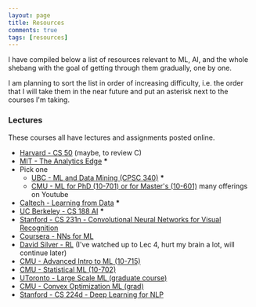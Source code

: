 ```yaml
---
layout: page
title: Resources 
comments: true
tags: [resources]
---
```


I have compiled below a list of resources relevant to ML, AI, and the whole shebang with the goal of getting through them gradually, one by one. 

I am planning to sort the list in order of increasing difficulty, i.e. the order that I will take them in the near future and put an asterisk next to the courses I'm taking.

### Lectures
These courses all have lectures and assignments posted online.
- [Harvard - CS 50](https://cs50.harvard.edu/) (maybe, to review C)
- [MIT - The Analytics Edge](https://www.edx.org/course/analytics-edge-mitx-15-071x-3) <strong>*</strong> 
- Pick one
    - [UBC - ML and Data Mining (CPSC 340)](http://www.cs.ubc.ca/~nando/340-2012/lectures.php) <strong>*</strong> 
    - [CMU - ML for PhD (10-701) or for Master's (10-601)](http://www.cs.cmu.edu/~tom/10701_sp11/) many offerings on Youtube
- [Caltech - Learning from Data](https://work.caltech.edu/telecourse.html) <strong>*</strong>
- [UC Berkeley - CS 188 AI](https://inst.eecs.berkeley.edu/~cs188/fa11/lectures.html) <strong>*</strong>
- [Stanford - CS 231n - Convolutional Neural Networks for Visual Recognition](https://www.youtube.com/watch?v=2uiulzZxmGg)
- [Coursera - NNs for ML](https://www.coursera.org/learn/neural-networks)
- [David Silver - RL](https://www.youtube.com/watch?v=2pWv7GOvuf0&list=PLzuuYNsE1EZAXYR4FJ75jcJseBmo4KQ9-) (I've watched up to Lec 4, hurt my brain a lot, will continue later) 
- [CMU - Advanced Intro to ML (10-715)](http://www.cs.cmu.edu/~bapoczos/Classes/ML10715_2015Fall/)
- [CMU - Statistical ML (10-702)](https://www.youtube.com/watch?v=Z1cSby8ZzhA&list=PLjbUi5mgii6B7A0nM74zHTOVQtTC9DaCv)
- [UToronto - Large Scale ML (graduate course)](http://www.cs.toronto.edu/~rsalakhu/STA4273_2015/)
- [CMU - Convex Optimization ML (grad)](http://www.stat.cmu.edu/~ryantibs/convexopt/)
- [Stanford - CS 224d - Deep Learning for NLP](https://www.youtube.com/watch?v=OQQ-W_63UgQ)


<!-- 
https://ocw.mit.edu/courses/electrical-engineering-and-computer-science/6-041-probabilistic-systems-analysis-and-applied-probability-fall-2010/calendar/

http://www.stat.cmu.edu/~larry/=stat705/ stat course

https://www.youtube.com/watch?v=lcVJ_zsynMc&feature=youtu.be

https://www.youtube.com/watch?v=yBO4E1FARaA -->